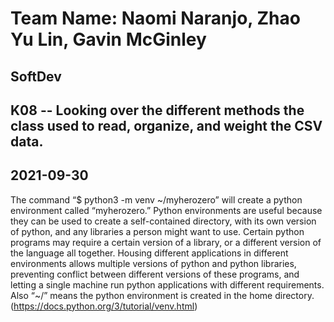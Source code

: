 # **Team Name: Naomi Naranjo, Zhao Yu Lin, Gavin McGinley**
## SoftDev
## K08 -- Looking over the different methods the class used to read, organize, and weight the CSV data.
## 2021-09-30

The command “$ python3 -m venv ~/myherozero” will create a python environment called “myherozero.” Python environments are useful because they can be used to create a self-contained directory, with its own version of python, and any libraries a person might want to use. Certain python programs may require a certain version of a library, or a different version of the language all together. Housing different applications in different environments allows multiple versions of python and python libraries, preventing conflict between different versions of these programs, and letting a single machine run python applications with different requirements. Also “~/” means the python environment is created in the home directory.
(https://docs.python.org/3/tutorial/venv.html)

